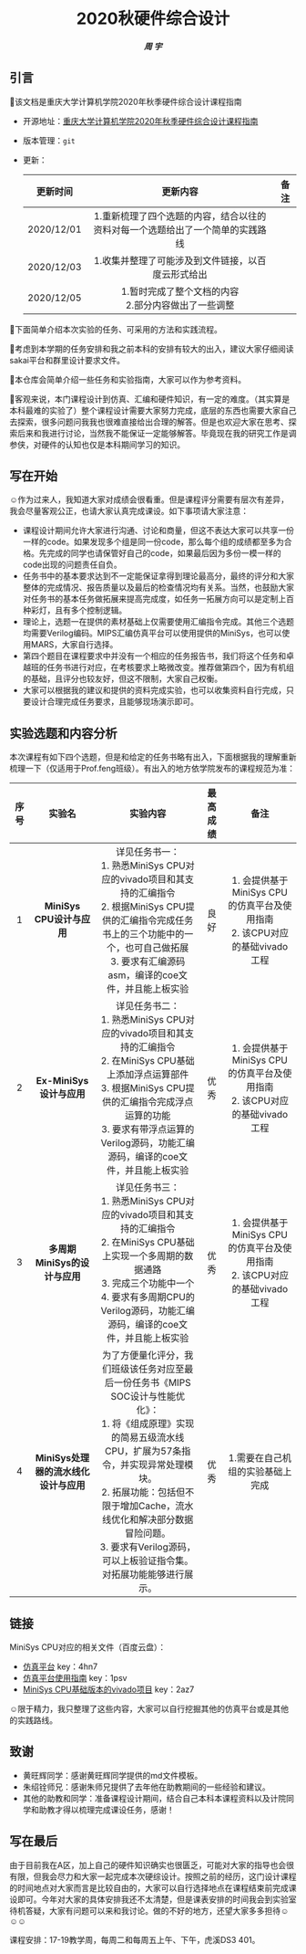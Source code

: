 <h1 align='center'>2020秋硬件综合设计</h1>

<h5 align='center'> 周  宇 </h5> 

## 引言

:slightly_smiling_face:该文档是重庆大学计算机学院2020年秋季硬件综合设计课程指南 

- 开源地址：[重庆大学计算机学院2020年秋季硬件综合设计课程指南](https://github.com/zhouyu1996/MiniSys-CPU)

- 版本管理：`git`

- 更新：

  |  更新时间  |                           更新内容                           | 备注 |
  | :--------: | :----------------------------------------------------------: | :--: |
  | 2020/12/01 | 1.重新梳理了四个选题的内容，结合以往的资料对每一个选题给出了一个简单的实践路线 |      |
  | 2020/12/03 |      1.收集并整理了可能涉及到文件链接，以百度云形式给出      |      |
  | 2020/12/05 |   1.暂时完成了整个文档的内容<br />2.部分内容做出了一些调整   |      |


:slightly_smiling_face:下面简单介绍本次实验的任务、可采用的方法和实践流程。

:slightly_smiling_face:考虑到本学期的任务安排和我之前本科的安排有较大的出入，建议大家仔细阅读sakai平台和群里设计要求文件。

:slightly_smiling_face:本仓库会简单介绍一些任务和实验指南，大家可以作为参考资料。

:slightly_smiling_face:客观来说，本门课程设计到仿真、汇编和硬件知识，有一定的难度。（其实算是本科最难的实验了）整个课程设计需要大家努力完成，底层的东西也需要大家自己去探索，很多问题问我我也很难直接给出合理的解答。但是也欢迎大家在思考、探索后来和我进行讨论，当然我不能保证一定能够解答。毕竟现在我的研究工作是调参侠，对硬件的认知也仅是本科期间学习的知识。

## 写在开始

:relaxed:作为过来人，​我知道大家对成绩会很看重。但是课程评分需要有层次有差异，我会尽量客观公正，也请大家认真完成课设。如下事项请大家注意：

- 课程设计期间允许大家进行沟通、讨论和商量，但这不表达大家可以共享一份一样的code。如果发现多个组是同一份code，那么每个组的成绩都至多为合格。先完成的同学也请保管好自己的code，如果最后因为多份一模一样的code出现的问题责任自负。
- 任务书中的基本要求达到不一定能保证拿得到理论最高分，最终的评分和大家整体的完成情况、报告质量以及最后的检查情况均有关系。当然，也鼓励大家对任务书的基本任务做拓展来提高完成度，如任务一拓展方向可以是定制上百种彩灯，且有多个控制逻辑。
- 理论上，选题一在提供的素材基础上仅需要使用汇编指令完成。其他三个选题均需要Verilog编码。MIPS汇编仿真平台可以使用提供的MiniSys，也可以使用MARS，大家自行选择。
- 第四个题目在课程要求中并没有一个相应的任务报告书，我们将这个任务和卓越班的任务书进行对应，在考核要求上略微改变。推荐做第四个，因为有机组的基础，且评分也较友好，但这不限制，大家自己权衡。
- 大家可以根据我的建议和提供的资料完成实验，也可以收集资料自行完成，只要设计合理完成任务要求，且能够现场演示即可。

## 实验选题和内容分析

本次课程有如下四个选题，但是和给定的任务书略有出入，下面根据我的理解重新梳理一下（仅适用于Prof.feng班级）。有出入的地方依学院发布的课程规范为准：

| 序号 |                实验名                 |                           实验内容                           | 最高成绩 |                             备注                             |
| :--: | :-----------------------------------: | :----------------------------------------------------------: | :------: | :----------------------------------------------------------: |
|  1   |       **MiniSys CPU设计与应用**       | 详见任务书一：<br />1. 熟悉MiniSys CPU对应的vivado项目和其支持的汇编指令 <br />2. 根据MiniSys CPU提供的汇编指令完成任务书上的三个功能中的一个，也可自己做拓展<br />3. 要求有汇编源码asm，编译的coe文件，并且能上板实验 |   良好   | 1. 会提供基于MiniSys CPU的仿真平台及使用指南<br />2. 该CPU对应的基础vivado工程 |
|  2   |       **Ex-MiniSys设计与应用**        | 详见任务书二：<br />1. 熟悉MiniSys CPU对应的vivado项目和其支持的汇编指令<br />2. 在MiniSys CPU基础上添加浮点运算部件<br />3. 根据MiniSys CPU提供的汇编指令完成浮点运算的功能<br />3. 要求有带浮点运算的Verilog源码，功能汇编源码，编译的coe文件，并且能上板实验 |   优秀   | 1. 会提供基于MiniSys CPU的仿真平台及使用指南<br />2. 该CPU对应的基础vivado工程 |
|  3   |     **多周期MiniSys的设计与应用**     | 详见任务书三：<br />1. 熟悉MiniSys CPU对应的vivado项目和其支持的汇编指令<br />2. 在MiniSys CPU基础上实现一个多周期的数据通路<br />3. 完成三个功能中一个<br />4. 要求有多周期CPU的Verilog源码，功能汇编源码，编译的coe文件，并且能上板实验 |   优秀   | 1. 会提供基于MiniSys CPU的仿真平台及使用指南<br />2. 该CPU对应的基础vivado工程 |
|  4   | **MiniSys处理器的流水线化设计与应用** | 为了方便量化评分，我们班级该任务对应至最后一份任务书《MIPS SOC设计与性能优化》：<br />1. 将《组成原理》实现的简易五级流水线CPU，扩展为57条指令，并实现异常处理模块。<br />2. 拓展功能：包括但不限于增加Cache，流水线优化和解决部分数据冒险问题。<br />3. 要求有Verilog源码，可以上板验证指令集。对拓展功能能够进行展示。 |   优秀   |               1.需要在自己机组的实验基础上完成               |

## 链接

MiniSys CPU对应的相关文件（百度云盘）：

- [仿真平台](https://pan.baidu.com/s/1u_Bh-999_ZOF6EmFtnGETw)    key：4hn7
- [仿真平台使用指南](https://pan.baidu.com/s/1vsDDCLrO6iUR9KUM8_g9ug) key：1psv
- [MiniSys CPU基础版本的vivado项目](https://pan.baidu.com/s/1CMEhENK5E6Wl5MkDEv1y4Q) key：2az7

:relaxed:限于精力，我只整理了这些内容，大家可以自行挖掘其他的仿真平台或是其他的实践路线。

## 致谢

- 黄旺辉同学：感谢黄旺辉同学提供的md文件模板。
- 朱绍铨师兄：感谢朱师兄提供了去年他在助教期间的一些经验和建议。
- 其他的助教和同学：准备课程设计期间，结合自己本科本课程资料以及计院同学和助教才得以梳理完成课设任务，感谢！

## 写在最后

由于目前我在A区，加上自己的硬件知识确实也很匮乏，可能对大家的指导也会很有限，但我会尽力和大家一起完成本次硬综设计。按照之前的经历，这门设计课程的时间地点对大家而言是比较自由的，大家可以自行选择地点在课程结束前完成课设即可。今年对大家的具体安排我还不太清楚，但是课表安排的时间我会到实验室待机答疑，大家有问题可以来和我讨论。做的不好的地方，还望大家多多担待:relaxed::relaxed::relaxed:

课程安排：17-19教学周，每周二和每周五上午、下午，虎溪DS3 401。

